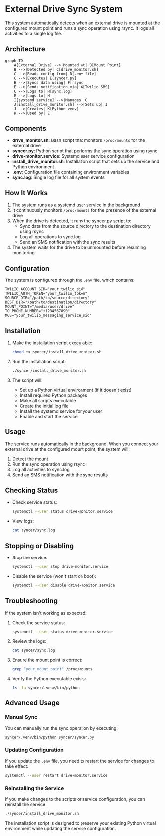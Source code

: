    # External Drive Sync System

This system automatically detects when an external drive is mounted at the configured mount point and runs a sync operation using rsync. It logs all activities to a single log file.

## Architecture

```mermaid
graph TD
    A[External Drive] -->|Mounted at| B[Mount Point]
    B -->|Detected by| C[drive_monitor.sh]
    C -->|Reads config from| D[.env file]
    C -->|Executes| E[syncer.py]
    E -->|Syncs data using| F[rsync]
    E -->|Sends notification via| G[Twilio SMS]
    C -->|Logs to| H[sync.log]
    E -->|Logs to| H
    I[systemd service] -->|Manages| C
    J[install_drive_monitor.sh] -->|Sets up| I
    J -->|Creates| K[Python venv]
    K -->|Used by| E
```

## Components

- **drive_monitor.sh**: Bash script that monitors `/proc/mounts` for the external drive
- **syncer.py**: Python script that performs the sync operation using rsync
- **drive-monitor.service**: Systemd user service configuration
- **install_drive_monitor.sh**: Installation script that sets up the service and Python environment
- **.env**: Configuration file containing environment variables
- **sync.log**: Single log file for all system events

## How It Works

1. The system runs as a systemd user service in the background
2. It continuously monitors `/proc/mounts` for the presence of the external drive
3. When the drive is detected, it runs the syncer.py script to:
   - Sync data from the source directory to the destination directory using rsync
   - Log all operations to sync.log
   - Send an SMS notification with the sync results
4. The system waits for the drive to be unmounted before resuming monitoring

## Configuration

The system is configured through the `.env` file, which contains:

```
TWILIO_ACCOUNT_SID="your_twilio_sid"
TWILIO_AUTH_TOKEN="your_twilio_token"
SOURCE_DIR="/path/to/source/directory"
DEST_DIR="/path/to/destination/directory"
MOUNT_POINT="/media/user/drive"
TO_PHONE_NUMBER="+1234567890"
MGS="your_twilio_messaging_service_sid"
```

## Installation

1. Make the installation script executable:
   ```bash
   chmod +x syncer/install_drive_monitor.sh
   ```

2. Run the installation script:
   ```bash
   ./syncer/install_drive_monitor.sh
   ```

3. The script will:
   - Set up a Python virtual environment (if it doesn't exist)
   - Install required Python packages
   - Make all scripts executable
   - Create the initial log file
   - Install the systemd service for your user
   - Enable and start the service

## Usage

The service runs automatically in the background. When you connect your external drive at the configured mount point, the system will:

1. Detect the mount
2. Run the sync operation using rsync
3. Log all activities to sync.log
4. Send an SMS notification with the sync results

## Checking Status

- Check service status:
  ```bash
  systemctl --user status drive-monitor.service
  ```

- View logs:
  ```bash
  cat syncer/sync.log
  ```

## Stopping or Disabling

- Stop the service:
  ```bash
  systemctl --user stop drive-monitor.service
  ```

- Disable the service (won't start on boot):
  ```bash
  systemctl --user disable drive-monitor.service
  ```

## Troubleshooting

If the system isn't working as expected:

1. Check the service status:
   ```bash
   systemctl --user status drive-monitor.service
   ```

4. Review the logs:
   ```bash
   cat syncer/sync.log
   ```

5. Ensure the mount point is correct:
   ```bash
   grep "your_mount_point" /proc/mounts
   ```

6. Verify the Python executable exists:
   ```bash
   ls -la syncer/.venv/bin/python
   ```

## Advanced Usage

### Manual Sync

You can manually run the sync operation by executing:

```bash
syncer/.venv/bin/python syncer/syncer.py
```

### Updating Configuration

If you update the `.env` file, you need to restart the service for changes to take effect:

```bash
systemctl --user restart drive-monitor.service
```

### Reinstalling the Service

If you make changes to the scripts or service configuration, you can reinstall the service:

```bash
./syncer/install_drive_monitor.sh
```

The installation script is designed to preserve your existing Python virtual environment while updating the service configuration.